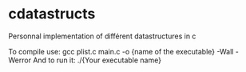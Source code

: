 # cdatastructs

Personnal implementation of différent datastructures in c

To compile use:
        gcc plist.c main.c -o {name of the executable} -Wall -Werror
And to run it:
        ./{Your executable name}

